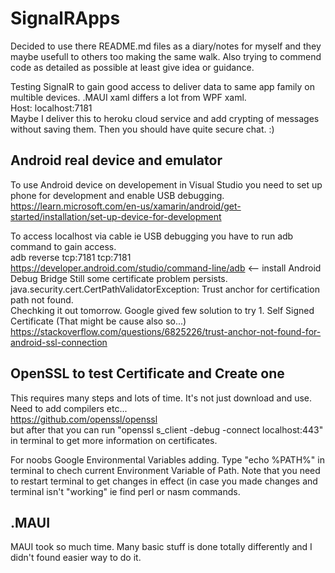 # SignalRApps

Decided to use there README.md files as a diary/notes for myself and they maybe usefull to others too making the same walk. Also trying to commend code as detailed as possible at least give idea or guidance.

Testing SignalR to gain good access to deliver data to same app family on multible devices. .MAUI xaml differs a lot from WPF xaml. <br/>
Host: localhost:7181 <br/>
Maybe I deliver this to heroku cloud service and add crypting of messages without saving them. Then you should have quite secure chat. :)

## Android real device and emulator

To use Android device on developement in Visual Studio you need to set up phone for development and enable USB debugging.
https://learn.microsoft.com/en-us/xamarin/android/get-started/installation/set-up-device-for-development

To access localhost via cable ie USB debugging you have to run adb command to gain access. <br/>
adb reverse tcp:7181 tcp:7181 <br/>
https://developer.android.com/studio/command-line/adb <-- install Android Debug Bridge
Still some certificate problem persists. <br/> java.security.cert.CertPathValidatorException: Trust anchor for certification path not found.<br/>Chechking it out tomorrow. 
Google gived few solution to try 1. Self Signed Certificate (That might be cause also so...)
https://stackoverflow.com/questions/6825226/trust-anchor-not-found-for-android-ssl-connection


## OpenSSL to test Certificate and Create one
This requires many steps and lots of time. It's not just download and use. Need to add compilers etc... <br/>
https://github.com/openssl/openssl <br/>
but after that you can run "openssl s_client -debug -connect localhost:443" in terminal to get more information on certificates. 

For noobs Google Environmental Variables adding. Type "echo %PATH%" in terminal to chech current Environment Variable of Path. Note that you need to restart terminal to get changes in effect (in case you made changes and terminal isn't "working" ie find perl or nasm commands. 

## .MAUI

MAUI took so much time. Many basic stuff is done totally differently and I didn't found easier way to do it. 
